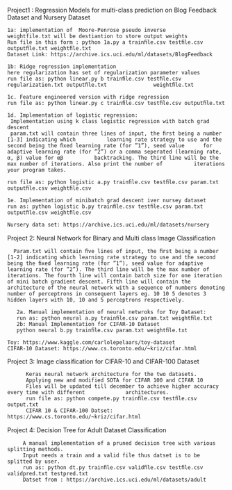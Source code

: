 
Project1 : Regression Models for multi-class prediction on Blog Feedback Dataset and Nursery Dataset
    
    1a: implementation of  Moore-Penrose pseudo inverse 
    weightfile.txt will be destiantion to store output weights 
    Run file in this form : python 1a.py a trainﬁle.csv testﬁle.csv outputﬁle.txt weightﬁle.txt
    Dataset Link: https://archive.ics.uci.edu/ml/datasets/BlogFeedback
    
    1b: Ridge regression implementation
    here regularization has set of regularization parameter values
    run file as: python linear.py b trainﬁle.csv testﬁle.csv regularization.txt outputﬁle.txt               weightﬁle.txt
    
    1c. Feature engineered version with ridge regression
    run file as: python linear.py c trainﬁle.csv testﬁle.csv outputﬁle.txt 
    
    1d. Implementation of logistic regression:
     Implementation using k class logistic regression with batch grad descent
     param.txt will contain three lines of input, the ﬁrst being a number [1-3] indicating which          learning rate strategy to use and the second being the ﬁxed learning rate (for ”1”), seed value      for adaptive learning rate (for ”2”) or a comma seperated (learning rate, α, β) value for αβ          backtracking. The third line will be the max number of iterations. Also print the number of          iterations your program takes.
    
    run file as: python logistic a.py trainﬁle.csv testﬁle.csv param.txt outputﬁle.csv weightﬁle.csv 
    
    1e. Implementation of minibatch grad descent iver nursey dataset
    run as: python logistic b.py trainﬁle.csv testﬁle.csv param.txt outputﬁle.csv weightﬁle.csv 
   
    Nursery data set: https://archive.ics.uci.edu/ml/datasets/nursery 

Project 2: Neural Network for Binary and Multi class Image Classiﬁcation

      Param.txt will contain ﬁve lines of input, the ﬁrst being a number [1-2] indicating which learning rate strategy to use and the second being the ﬁxed learning rate (for ”1”), seed value for adaptive learning rate (for ”2”). The third line will be the max number of iterations. The fourth line will contain batch size for one iteration of mini batch gradient descent. Fifth line will contain the architecture of the neural network with a sequence of numbers denoting number of perceptrons in consequent layers eg. 10 10 5 denotes 3 hidden layers with 10, 10 and 5 perceptrons respectively. 

       2a. Manual implementation of neural netwroks for Toy Dataset:
       run as: python neural a.py trainﬁle.csv param.txt weightﬁle.txt 
       2b: Manual Implementation for CIFAR-10 Dataset
       python neural b.py trainﬁle.csv param.txt weightﬁle.txt 
       
    Toy: https://www.kaggle.com/carlolepelaars/toy-dataset
    CIFAR-10 Dataset: https://www.cs.toronto.edu/~kriz/cifar.html
  
Project 3: Image classification for CIFAR-10 and CIFAR-100 Dataset
  
          Keras neural network architecture for the two datasets.
          Applying new and modified SOTA for CIFAR 100 and CIFAR 10
          Files will be updated till december to achieve higher accuracy every time with different             architectures.
          run file as: python compete.py trainﬁle.csv testﬁle.csv output.txt 
          CIFAR 10 & CIFAR-100 Datset: https://www.cs.toronto.edu/~kriz/cifar.html
  
Project 4: Decision Tree for Adult Dataset Classiﬁcation
            
         A manual implementation of a pruned decision tree with various splitting methods.
         Input needs a train and a valid file thus datset is to be splitted by user. 
         run as: python dt.py trainﬁle.csv validﬁle.csv testﬁle.csv validpred.txt testpred.txt 
         Datset from : https://archive.ics.uci.edu/ml/datasets/adult
       
       

    

